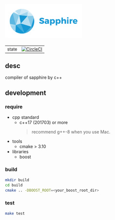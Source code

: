 # <img src="./assets/logo.svg" width="50%">

|||
|---|---|
state | [![CircleCI](https://circleci.com/gh/Angeart/sapphire-cpp/tree/master.svg?style=svg)](https://circleci.com/gh/Angeart/sapphire-cpp/tree/master)

## desc
compiler of sapphire by c++


## development

### require
* cpp standard
    * c++17 (201703) or more
        > recommend g++-8 when you use Mac.
* tools
    * cmake > 3.10
* libraries
    * boost

### build
```bash
mkdir build
cd build
cmake .. -DBOOST_ROOT=<your_boost_root_dir>
```

### test
```bash
make test
```

